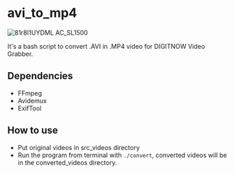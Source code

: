 # avi_to_mp4

![81r8I1UYDML _AC_SL1500_](https://github.com/user-attachments/assets/081e8591-603c-4e18-ad72-2b7b8be8b666)

It's a bash script to convert .AVI in .MP4 video for DIGITNOW Video Grabber.

## Dependencies
- FFmpeg
- Avidemux
- ExifTool

## How to use
- Put original videos in src_videos directory 
- Run the program from terminal with `./convert`, converted videos will be in the converted_videos directory.
